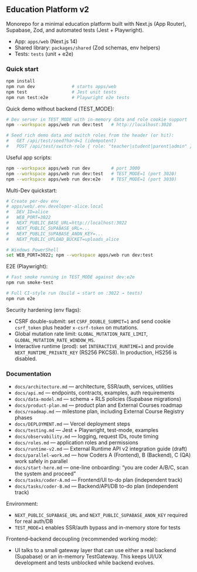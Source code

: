 ## Education Platform v2

Monorepo for a minimal education platform built with Next.js (App Router), Supabase, Zod, and automated tests (Jest + Playwright).

- App: `apps/web` (Next.js 14)
- Shared library: `packages/shared` (Zod schemas, env helpers)
- Tests: `tests` (unit + e2e)

### Quick start

```bash
npm install
npm run dev              # starts apps/web
npm test                 # Jest unit tests
npm run test:e2e         # Playwright e2e tests
```

Quick demo without backend (TEST_MODE):

```bash
# Dev server in TEST_MODE with in-memory data and role cookie support
npm --workspace apps/web run dev:test   # http://localhost:3020

# Seed rich demo data and switch roles from the header (or hit):
#   GET /api/test/seed?hard=1 (idempotent)
#   POST /api/test/switch-role { role: "teacher|student|parent|admin" }
```

Useful app scripts:

```bash
npm --workspace apps/web run dev        # port 3000
npm --workspace apps/web run dev:test   # TEST_MODE=1 (port 3020)
npm --workspace apps/web run dev:e2e    # TEST_MODE=1 (port 3030)
```

Multi-Dev quickstart:

```bash
# Create per-dev env
# apps/web/.env.developer-alice.local
#   DEV_ID=alice
#   WEB_PORT=3022
#   NEXT_PUBLIC_BASE_URL=http://localhost:3022
#   NEXT_PUBLIC_SUPABASE_URL=...
#   NEXT_PUBLIC_SUPABASE_ANON_KEY=...
#   NEXT_PUBLIC_UPLOAD_BUCKET=uploads_alice

# Windows PowerShell
set WEB_PORT=3022; npm --workspace apps/web run dev:test
```

E2E (Playwright):

```bash
# Fast smoke running in TEST_MODE against dev:e2e
npm run smoke-test

# Full CI-style run (build → start on :3022 → tests)
npm run e2e
```

Security hardening (env flags):

- CSRF double-submit: set `CSRF_DOUBLE_SUBMIT=1` and send cookie `csrf_token` plus header `x-csrf-token` on mutations.
- Global mutation rate limit: `GLOBAL_MUTATION_RATE_LIMIT`, `GLOBAL_MUTATION_RATE_WINDOW_MS`.
- Interactive runtime (prod): set `INTERACTIVE_RUNTIME=1` and provide `NEXT_RUNTIME_PRIVATE_KEY` (RS256 PKCS8). In production, HS256 is disabled.

### Documentation

- `docs/architecture.md` — architecture, SSR/auth, services, utilities
- `docs/api.md` — endpoints, contracts, examples, auth requirements
- `docs/data-model.md` — schema + RLS policies (Supabase migrations)
- `docs/product-plan.md` — product plan and External Courses roadmap
- `docs/roadmap.md` — milestone plan, including External Course Registry phases
- `docs/DEPLOYMENT.md` — Vercel deployment steps
- `docs/testing.md` — Jest + Playwright, test-mode, examples
- `docs/observability.md` — logging, request IDs, route timing
- `docs/roles.md` — application roles and permissions
- `docs/runtime-v2.md` — External Runtime API v2 integration guide (draft)
- `docs/parallel-work.md` — how Coders A (Frontend), B (Backend), C (QA) work safely in parallel
- `docs/start-here.md` — one-line onboarding: “you are coder A/B/C, scan the system and proceed”
 - `docs/tasks/coder-A.md` — Frontend/UI to-do plan (independent track)
 - `docs/tasks/coder-B.md` — Backend/API/DB to-do plan (independent track)

Environment:

- `NEXT_PUBLIC_SUPABASE_URL` and `NEXT_PUBLIC_SUPABASE_ANON_KEY` required for real auth/DB
- `TEST_MODE=1` enables SSR/auth bypass and in-memory store for tests

Frontend–backend decoupling (recommended working mode):

- UI talks to a small gateway layer that can use either a real backend (Supabase) or an in-memory TestGateway. This keeps UI/UX development and tests unblocked while backend evolves.


